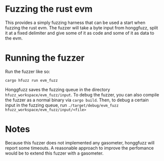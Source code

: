# Fuzzing the rust evm
This provides a simply fuzzing harness that can be used a start when fuzzing the rust evm.
The fuzzer will take a byte input from honggfuzz, split it at a fixed delimiter
and give some of it as code and some of it as data to the evm.

# Running the fuzzer
Run the fuzzer like so:
```
cargo hfuzz run evm_fuzz
```
Honggfuzz saves the fuzzing queue in the directory `hfuzz_workspace/evm_fuzz/input`.
To debug the fuzzer, you can also compile the fuzzer as a normal binary via `cargo build`.
Then, to debug a certain input in the fuzzing queue, run 
`./target/debug/evm_fuzz hfuzz_workspace/evm_fuzz/input/<file>`

# Notes
Because this fuzzer does not implemented any gasometer, honggfuzz will report some timeouts.
A reasonable approach to improve the perfomance would be to extend this fuzzer with a gasometer.